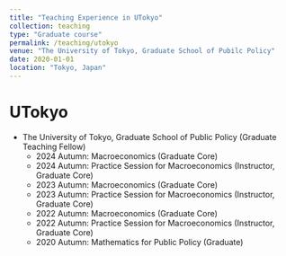 ```yaml
---
title: "Teaching Experience in UTokyo"
collection: teaching
type: "Graduate course"
permalink: /teaching/utokyo
venue: "The University of Tokyo, Graduate School of Pubilc Policy"
date: 2020-01-01
location: "Tokyo, Japan"
---
```

UTokyo
=== 
* The University of Tokyo, Graduate School of Public Policy (Graduate Teaching Fellow)
  * 2024 Autumn: Macroeconomics (Graduate Core)
  * 2024 Autumn: Practice Session for Macroeconomics (Instructor, Graduate Core)
  * 2023 Autumn: Macroeconomics (Graduate Core)
  * 2023 Autumn: Practice Session for Macroeconomics (Instructor, Graduate Core)
  * 2022 Autumn: Macroeconomics (Graduate Core)
  * 2022 Autumn: Practice Session for Macroeconomics (Instructor, Graduate Core)
  * 2020 Autumn: Mathematics for Public Policy (Graduate)
